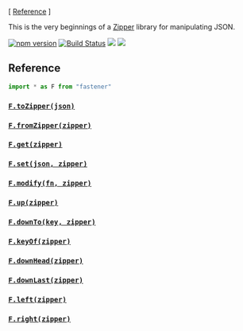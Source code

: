 [ [Reference](#reference) ]

This is the very beginnings of a
[Zipper](https://www.st.cs.uni-saarland.de/edu/seminare/2005/advanced-fp/docs/huet-zipper.pdf)
library for manipulating JSON.

[![npm version](https://badge.fury.io/js/fastener.svg)](http://badge.fury.io/js/fastener) [![Build Status](https://travis-ci.org/polytypic/fastener.svg?branch=master)](https://travis-ci.org/polytypic/fastener) [![](https://david-dm.org/polytypic/fastener.svg)](https://david-dm.org/polytypic/fastener) [![](https://david-dm.org/polytypic/fastener/dev-status.svg)](https://david-dm.org/polytypic/fastener#info=devDependencies)

## Reference

```js
import * as F from "fastener"
```

### <a name="toZipper"></a>[`F.toZipper(json)`](#toZipper "toZipper :: JSON -> Zipper")

### <a name="fromZipper"></a>[`F.fromZipper(zipper)`](#fromZipper "fromZipper :: Zipper -> JSON")

### <a name="get"></a>[`F.get(zipper)`](#get "get :: Zipper -> JSON")

### <a name="set"></a>[`F.set(json, zipper)`](#set "set :: JSON -> Zipper -> Zipper")

### <a name="modify"></a>[`F.modify(fn, zipper)`](#modify "modify :: (JSON -> JSON) -> Zipper -> Zipper")

### <a name="up"></a>[`F.up(zipper)`](#up "up :: Zipper -> Maybe Zipper")

### <a name="downTo"></a>[`F.downTo(key, zipper)`](#downTo "downTo :: (String|Number) -> Zipper -> Maybe Zipper")

### <a name="keyOf"></a>[`F.keyOf(zipper)`](#keyOf "keyOf :: Zipper -> Maybe (String|Number)")

### <a name="downHead"></a>[`F.downHead(zipper)`](#downHead "downHead :: Zipper -> Maybe Zipper")

### <a name="downLast"></a>[`F.downLast(zipper)`](#downLast "downLast :: Zipper -> Maybe Zipper")

### <a name="left"></a>[`F.left(zipper)`](#left "left :: Zipper -> Maybe Zipper")

### <a name="right"></a>[`F.right(zipper)`](#right "right :: Zipper -> Maybe Zipper")
